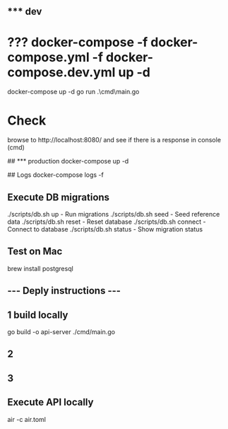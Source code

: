 ## *** dev

# ??? docker-compose -f docker-compose.yml -f docker-compose.dev.yml up -d
docker-compose up -d
go run .\cmd\main.go

# Check
browse to http://localhost:8080/ and see if there is a response in console (cmd)



## *** production
docker-compose up -d

## Logs
docker-compose logs -f

## Execute DB migrations
./scripts/db.sh up      - Run migrations
./scripts/db.sh seed    - Seed reference data
./scripts/db.sh reset   - Reset database
./scripts/db.sh connect - Connect to database
./scripts/db.sh status  - Show migration status

## Test on Mac
brew install postgresql

## --- Deply instructions ---
## 1 build locally
go build -o api-server ./cmd/main.go
## 2 
## 3


## Execute API locally
air -c air.toml